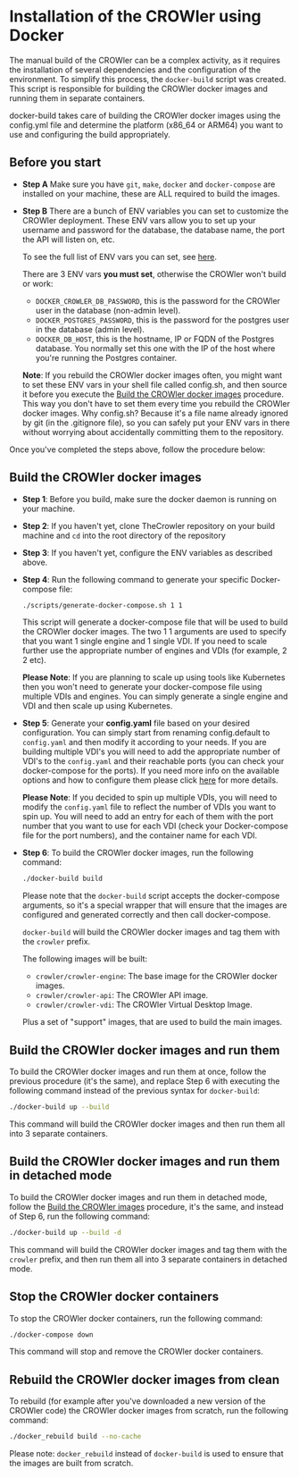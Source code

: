 # Installation of the CROWler using Docker

The manual build of the CROWler can be a complex activity, as it requires the
installation of several dependencies and the configuration of the environment.
To simplify this process, the `docker-build` script was created. This script
is responsible for building the CROWler docker images and running them in
separate containers.

docker-build takes care of building the CROWler docker images using the
config.yml file and determine the platform (x86_64 or ARM64) you want to use
and configuring the build appropriately.

## Before you start

- **Step A** Make sure you have `git`, `make`, `docker` and `docker-compose`
  are installed on your machine, these are ALL required to build the images.

- **Step B** There are a bunch of ENV variables you can set to
  customize the CROWler deployment. These ENV vars allow you to set up your
  username and password for the database, the database name, the port the API
  will listen on, etc.

  To see the full list of ENV vars you can set, see [here](doc/env_vars.md).

  There are 3 ENV vars **you must set**, otherwise the CROWler won't build or
  work:

  - `DOCKER_CROWLER_DB_PASSWORD`, this is the password for the CROWler user in
    the database (non-admin level).
  - `DOCKER_POSTGRES_PASSWORD`, this is the password for the postgres user in
    the database (admin level).
  - `DOCKER_DB_HOST`, this is the hostname, IP or FQDN of the Postgres database.
    You normally set this one with the IP of the host where you're running the
    Postgres container.

  **Note**: If you rebuild the CROWler docker images often, you might want to
  set these ENV vars in your shell file called config.sh, and then source it
  before you execute the [Build the CROWler docker images](#build-the-crowler-docker-images)
  procedure. This way you don't have to set them every time you rebuild the
  CROWler docker images. Why config.sh? Because it's a file name already ignored
  by git (in the .gitignore file), so you can safely put your ENV vars in there
  without worrying about accidentally committing them to the repository.

Once you've completed the steps above, follow the procedure below:

## Build the CROWler docker images

- **Step 1**: Before you build, make sure the docker daemon is running on your machine.

- **Step 2**: If you haven't yet, clone TheCrowler repository on your build
 machine and `cd` into the root directory of the repository

- **Step 3**: If you haven't yet, configure the ENV variables as described
 above.

- **Step 4**: Run the following command to generate your specific
 Docker-compose file:

  ```bash
  ./scripts/generate-docker-compose.sh 1 1
  ```

  This script will generate a docker-compose file that will be used to build
  the CROWler docker images. The two 1 1 arguments are used to specify that
  you want 1 single engine and 1 single VDI.
  If you need to scale further use the appropriate number of engines and VDIs
  (for example, 2 2 etc).

  **Please Note**: If you are planning to scale up using tools like Kubernetes
  then you won't need to generate your docker-compose file using multiple VDIs
  and engines. You can simply generate a single engine and VDI and then scale
  up using Kubernetes.

- **Step 5**: Generate your **config.yaml** file based on your desired
  configuration. You can simply start from renaming config.default to
  `config.yaml` and then modify it according to your needs. If you are building
  multiple VDI's you will need to add the appropriate number of VDI's to the
  `config.yaml` and their reachable ports (you can check your docker-compose for
  the ports). If you need more info on the available options and how to
  configure them please click [here](./config_yaml.md) for more details.

  **Please Note**: If you decided to spin up multiple VDIs, you will need to
  modify the `config.yaml` file to reflect the number of VDIs you want to
  spin up. You will need to add an entry for each of them with the port
  number that you want to use for each VDI (check your Docker-compose file
  for the port numbers), and the container name for each VDI.

- **Step 6**: To build the CROWler docker images, run the following command:

  ```bash
  ./docker-build build
  ```

  Please note that the `docker-build` script accepts the docker-compose
  arguments, so it's a special wrapper that will ensure that the images are
  configured and generated correctly and then call docker-compose.

  `docker-build` will build the CROWler docker images and tag them with the
   `crowler` prefix.

  The following images will be built:

  - `crowler/crowler-engine`: The base image for the CROWler docker images.
  - `crowler/crowler-api`: The CROWler API image.
  - `crowler/crowler-vdi`: The CROWler Virtual Desktop Image.

  Plus a set of "support" images, that are used to build the main images.

## Build the CROWler docker images and run them

To build the CROWler docker images and run them at once, follow the previous
procedure (it's the same), and replace Step 6 with executing the following
command instead of the previous syntax for `docker-build`:

```bash
./docker-build up --build
```

This command will build the CROWler docker images and then run them all into 3
separate containers.

## Build the CROWler docker images and run them in detached mode

To build the CROWler docker images and run them in detached mode, follow the
[Build the CROWler images](#build-the-crowler-docker-images) procedure, it's
the same, and instead of Step 6, run the following command:

```bash
./docker-build up --build -d
```

This command will build the CROWler docker images and tag them with the
`crowler` prefix, and then run them all into 3 separate containers in
detached mode.

## Stop the CROWler docker containers

To stop the CROWler docker containers, run the following command:

```bash
./docker-compose down
```

This command will stop and remove the CROWler docker containers.

## Rebuild the CROWler docker images from clean

To rebuild (for example after you've downloaded a new version of the CROWler
code) the CROWler docker images from scratch, run the following command:

```bash
./docker_rebuild build --no-cache
```

Please note: `docker_rebuild` instead of `docker-build` is used to ensure that
the images are built from scratch.

